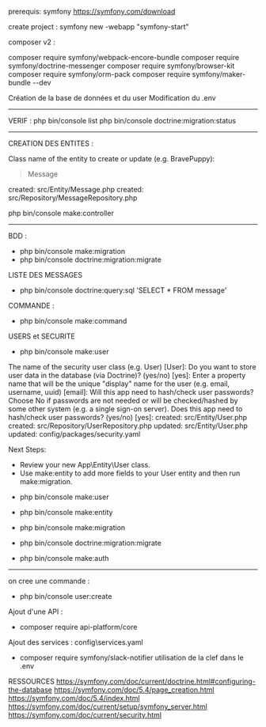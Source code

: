 prerequis: symfony https://symfony.com/download

create project : symfony new -webapp "symfony-start"

composer v2 :

composer require symfony/webpack-encore-bundle
composer require symfony/doctrine-messenger
composer require symfony/browser-kit
composer require symfony/orm-pack
composer require symfony/maker-bundle --dev

Création de la base de données et du user
Modification du .env

-----

VERIF : 
php bin/console list
php bin/console doctrine:migration:status

-----


CREATION DES ENTITES :

 Class name of the entity to create or update (e.g. BravePuppy):
 > Message  

 created: src/Entity/Message.php
 created: src/Repository/MessageRepository.php
 

php bin/console make:controller


-----

BDD :

* php bin/console make:migration
* php bin/console doctrine:migration:migrate


LISTE DES MESSAGES
* php bin/console doctrine:query:sql 'SELECT * FROM message'

COMMANDE :
* php bin/console make:command


USERS et SECURITE
* php bin/console make:user

 The name of the security user class (e.g. User) [User]:
 Do you want to store user data in the database (via Doctrine)? (yes/no) [yes]:
 Enter a property name that will be the unique "display" name for the user (e.g. email, username, uuid) [email]:
 Will this app need to hash/check user passwords? Choose No if passwords are not needed or will be checked/hashed by some other system (e.g. a single sign-on server).
Does this app need to hash/check user passwords? (yes/no) [yes]:
 created: src/Entity/User.php
 created: src/Repository/UserRepository.php
 updated: src/Entity/User.php
 updated: config/packages/security.yaml

 Next Steps:
   - Review your new App\Entity\User class.
   - Use make:entity to add more fields to your User entity and then run make:migration.


* php bin/console make:user
* php bin/console make:entity

* php bin/console make:migration
* php bin/console doctrine:migration:migrate

* php bin/console make:auth

----
on cree une commande : 

* php bin/console user:create


Ajout d'une API : 
* composer require api-platform/core

Ajout des services : config\services.yaml
* composer require symfony/slack-notifier
utilisation de la clef dans le .env


RESSOURCES
https://symfony.com/doc/current/doctrine.html#configuring-the-database
https://symfony.com/doc/5.4/page_creation.html
https://symfony.com/doc/5.4/index.html
https://symfony.com/doc/current/setup/symfony_server.html
https://symfony.com/doc/current/security.html


